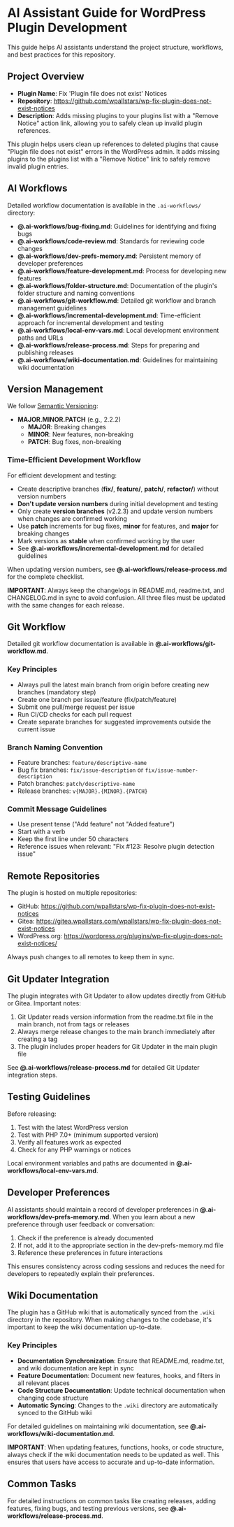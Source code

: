 # AI Assistant Guide for WordPress Plugin Development

This guide helps AI assistants understand the project structure, workflows, and best practices for this repository.

## Project Overview

- **Plugin Name**: Fix 'Plugin file does not exist' Notices
- **Repository**: https://github.com/wpallstars/wp-fix-plugin-does-not-exist-notices
- **Description**: Adds missing plugins to your plugins list with a "Remove Notice" action link, allowing you to safely clean up invalid plugin references.

This plugin helps users clean up references to deleted plugins that cause "Plugin file does not exist" errors in the WordPress admin. It adds missing plugins to the plugins list with a "Remove Notice" link to safely remove invalid plugin entries.

## AI Workflows

Detailed workflow documentation is available in the `.ai-workflows/` directory:

- **@.ai-workflows/bug-fixing.md**: Guidelines for identifying and fixing bugs
- **@.ai-workflows/code-review.md**: Standards for reviewing code changes
- **@.ai-workflows/dev-prefs-memory.md**: Persistent memory of developer preferences
- **@.ai-workflows/feature-development.md**: Process for developing new features
- **@.ai-workflows/folder-structure.md**: Documentation of the plugin's folder structure and naming conventions
- **@.ai-workflows/git-workflow.md**: Detailed git workflow and branch management guidelines
- **@.ai-workflows/incremental-development.md**: Time-efficient approach for incremental development and testing
- **@.ai-workflows/local-env-vars.md**: Local development environment paths and URLs
- **@.ai-workflows/release-process.md**: Steps for preparing and publishing releases
- **@.ai-workflows/wiki-documentation.md**: Guidelines for maintaining wiki documentation

## Version Management

We follow [Semantic Versioning](https://semver.org/):
- **MAJOR.MINOR.PATCH** (e.g., 2.2.2)
  - **MAJOR**: Breaking changes
  - **MINOR**: New features, non-breaking
  - **PATCH**: Bug fixes, non-breaking

### Time-Efficient Development Workflow

For efficient development and testing:
- Create descriptive branches (**fix/**, **feature/**, **patch/**, **refactor/**) without version numbers
- **Don't update version numbers** during initial development and testing
- Only create **version branches** (v2.2.3) and update version numbers when changes are confirmed working
- Use **patch** increments for bug fixes, **minor** for features, and **major** for breaking changes
- Mark versions as **stable** when confirmed working by the user
- See **@.ai-workflows/incremental-development.md** for detailed guidelines

When updating version numbers, see **@.ai-workflows/release-process.md** for the complete checklist.

**IMPORTANT**: Always keep the changelogs in README.md, readme.txt, and CHANGELOG.md in sync to avoid confusion. All three files must be updated with the same changes for each release.

## Git Workflow

Detailed git workflow documentation is available in **@.ai-workflows/git-workflow.md**.

### Key Principles
- Always pull the latest main branch from origin before creating new branches (mandatory step)
- Create one branch per issue/feature (fix/patch/feature)
- Submit one pull/merge request per issue
- Run CI/CD checks for each pull request
- Create separate branches for suggested improvements outside the current issue

### Branch Naming Convention
- Feature branches: `feature/descriptive-name`
- Bug fix branches: `fix/issue-description` or `fix/issue-number-description`
- Patch branches: `patch/descriptive-name`
- Release branches: `v{MAJOR}.{MINOR}.{PATCH}`

### Commit Message Guidelines
- Use present tense ("Add feature" not "Added feature")
- Start with a verb
- Keep the first line under 50 characters
- Reference issues when relevant: "Fix #123: Resolve plugin detection issue"

## Remote Repositories

The plugin is hosted on multiple repositories:
- GitHub: https://github.com/wpallstars/wp-fix-plugin-does-not-exist-notices
- Gitea: https://gitea.wpallstars.com/wpallstars/wp-fix-plugin-does-not-exist-notices
- WordPress.org: https://wordpress.org/plugins/wp-fix-plugin-does-not-exist-notices/

Always push changes to all remotes to keep them in sync.

## Git Updater Integration

The plugin integrates with Git Updater to allow updates directly from GitHub or Gitea. Important notes:

1. Git Updater reads version information from the readme.txt file in the main branch, not from tags or releases
2. Always merge release changes to the main branch immediately after creating a tag
3. The plugin includes proper headers for Git Updater in the main plugin file

See **@.ai-workflows/release-process.md** for detailed Git Updater integration steps.

## Testing Guidelines

Before releasing:
1. Test with the latest WordPress version
2. Test with PHP 7.0+ (minimum supported version)
3. Verify all features work as expected
4. Check for any PHP warnings or notices

Local environment variables and paths are documented in **@.ai-workflows/local-env-vars.md**.

## Developer Preferences

AI assistants should maintain a record of developer preferences in **@.ai-workflows/dev-prefs-memory.md**. When you learn about a new preference through user feedback or conversation:

1. Check if the preference is already documented
2. If not, add it to the appropriate section in the dev-prefs-memory.md file
3. Reference these preferences in future interactions

This ensures consistency across coding sessions and reduces the need for developers to repeatedly explain their preferences.

## Wiki Documentation

The plugin has a GitHub wiki that is automatically synced from the `.wiki` directory in the repository. When making changes to the codebase, it's important to keep the wiki documentation up-to-date.

### Key Principles

- **Documentation Synchronization**: Ensure that README.md, readme.txt, and wiki documentation are kept in sync
- **Feature Documentation**: Document new features, hooks, and filters in all relevant places
- **Code Structure Documentation**: Update technical documentation when changing code structure
- **Automatic Syncing**: Changes to the `.wiki` directory are automatically synced to the GitHub wiki

For detailed guidelines on maintaining wiki documentation, see **@.ai-workflows/wiki-documentation.md**.

**IMPORTANT**: When updating features, functions, hooks, or code structure, always check if the wiki documentation needs to be updated as well. This ensures that users have access to accurate and up-to-date information.

## Common Tasks

For detailed instructions on common tasks like creating releases, adding features, fixing bugs, and testing previous versions, see **@.ai-workflows/release-process.md**.
